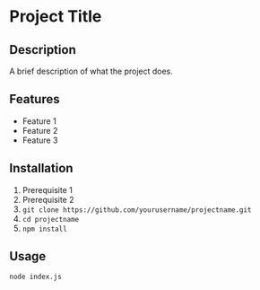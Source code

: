 # Project Title

## Description
A brief description of what the project does.

## Features
- Feature 1
- Feature 2
- Feature 3

## Installation
1. Prerequisite 1
2. Prerequisite 2
3. `git clone https://github.com/yourusername/projectname.git`
4. `cd projectname`
5. `npm install`

## Usage
```sh
node index.js